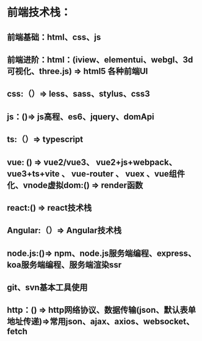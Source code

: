 # **前端技术栈：**

## **前端基础：html、css、js**

## 前端进阶：html：(iview、elementui、webgl、3d可视化、three.js) => html5  各种前端UI

## css:（）=> less、sass、stylus、css3

## js：()=> js高程、es6、jquery、domApi

## ts:（）=> typescript

## vue: () => vue2/vue3、 vue2+js+webpack、  vue3+ts+vite  、 vue-router 、 vuex 、vue组件化、vnode虚拟dom:() => render函数

## react:() => react技术栈

## Angular:（）=> Angular技术栈

## node.js:()=> npm、node.js服务端编程、express、koa服务端编程、服务端渲染ssr

## git、svn基本工具使用

## http：() => http网络协议、数据传输(json、默认表单地址传递)=>常用json、ajax、axios、websocket、fetch